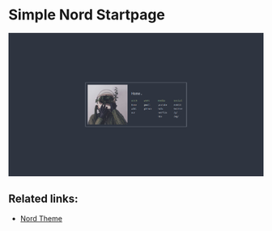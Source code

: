 # Simple Nord Startpage

![Preview](assets/images/preview.png "Preview")

## Related links:

- [Nord Theme](https://www.nordtheme.com/)
